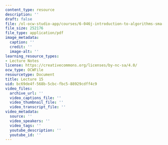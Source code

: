 ```yaml
---
content_type: resource
description: ''
draft: false
file: /ol-ocw-studio-app/courses/6-046j-introduction-to-algorithms-sma-5503-fall-2005/bc69de4f568b5cbcfbc588929cdff4c9_lec15.pdf
file_size: 252176
file_type: application/pdf
image_metadata:
  caption: ''
  credit: ''
  image-alt: ''
learning_resource_types:
- Lecture Notes
license: https://creativecommons.org/licenses/by-nc-sa/4.0/
ocw_type: OCWFile
resourcetype: Document
title: Lecture 15
uid: bc69de4f-568b-5cbc-fbc5-88929cdff4c9
video_files:
  archive_url: ''
  video_captions_file: ''
  video_thumbnail_file: ''
  video_transcript_file: ''
video_metadata:
  source: ''
  video_speakers: ''
  video_tags: ''
  youtube_description: ''
  youtube_id: ''
---
```

